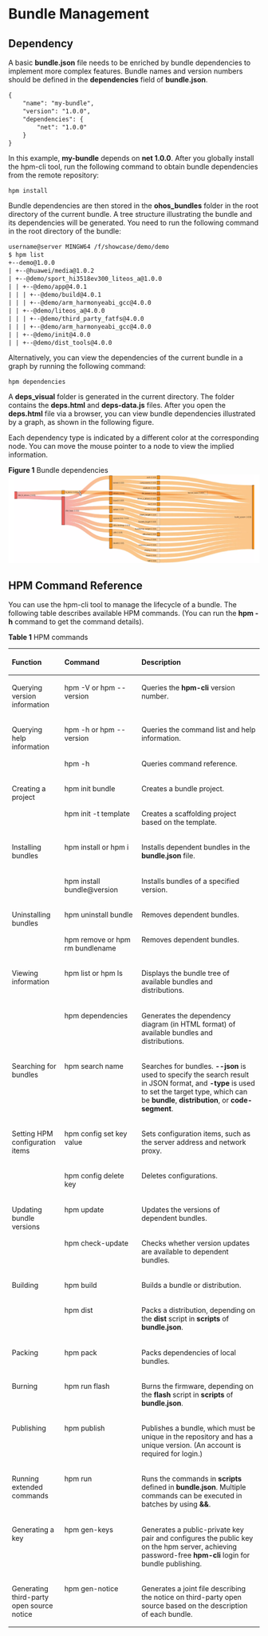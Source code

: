 # Bundle Management<a name="EN-US_TOPIC_0000001052170830"></a>

## Dependency<a name="section12657593129"></a>

A basic  **bundle.json**  file needs to be enriched by bundle dependencies to implement more complex features. Bundle names and version numbers should be defined in the  **dependencies**  field of  **bundle.json**.

```
{
    "name": "my-bundle",
    "version": "1.0.0",
    "dependencies": {
        "net": "1.0.0"
    }
}
```

In this example,  **my-bundle**  depends on  **net 1.0.0**. After you globally install the hpm-cli tool, run the following command to obtain bundle dependencies from the remote repository:

```
hpm install 
```

Bundle dependencies are then stored in the  **ohos\_bundles**  folder in the root directory of the current bundle. A tree structure illustrating the bundle and its dependencies will be generated. You need to run the following command in the root directory of the bundle:

```
username@server MINGW64 /f/showcase/demo/demo
$ hpm list
+--demo@1.0.0
| +--@huawei/media@1.0.2
| +--@demo/sport_hi3518ev300_liteos_a@1.0.0
| | +--@demo/app@4.0.1
| | | +--@demo/build@4.0.1
| | | +--@demo/arm_harmonyeabi_gcc@4.0.0   
| | +--@demo/liteos_a@4.0.0
| | | +--@demo/third_party_fatfs@4.0.0     
| | | +--@demo/arm_harmonyeabi_gcc@4.0.0   
| | +--@demo/init@4.0.0
| | +--@demo/dist_tools@4.0.0
```

Alternatively, you can view the dependencies of the current bundle in a graph by running the following command:

```
hpm dependencies
```

A  **deps\_visual**  folder is generated in the current directory. The folder contains the  **deps.html**  and  **deps-data.js**  files. After you open the  **deps.html**  file via a browser, you can view bundle dependencies illustrated by a graph, as shown in the following figure.

Each dependency type is indicated by a different color at the corresponding node. You can move the mouse pointer to a node to view the implied information.

**Figure  1**  Bundle dependencies<a name="fig4306113315312"></a>  
![](figures/bundle-dependencies.png "bundle-dependencies")

## HPM Command Reference<a name="section1258849181312"></a>

You can use the hpm-cli tool to manage the lifecycle of a bundle. The following table describes available HPM commands. \(You can run the  **hpm -h**  command to get the command details\).

**Table  1**  HPM commands

<a name="table10510164515371"></a>
<table><thead align="left"><tr id="row125101745103718"><th class="cellrowborder" valign="top" width="20.95209520952095%" id="mcps1.2.4.1.1"><p id="p1451014454371"><a name="p1451014454371"></a><a name="p1451014454371"></a>Function</p>
</th>
<th class="cellrowborder" valign="top" width="30.623062306230626%" id="mcps1.2.4.1.2"><p id="p17510144553716"><a name="p17510144553716"></a><a name="p17510144553716"></a>Command</p>
</th>
<th class="cellrowborder" valign="top" width="48.42484248424842%" id="mcps1.2.4.1.3"><p id="p65102452371"><a name="p65102452371"></a><a name="p65102452371"></a>Description</p>
</th>
</tr>
</thead>
<tbody><tr id="row25106453375"><td class="cellrowborder" valign="top" width="20.95209520952095%" headers="mcps1.2.4.1.1 "><p id="p151044514378"><a name="p151044514378"></a><a name="p151044514378"></a>Querying version information</p>
</td>
<td class="cellrowborder" valign="top" width="30.623062306230626%" headers="mcps1.2.4.1.2 "><p id="p1653795113472"><a name="p1653795113472"></a><a name="p1653795113472"></a>hpm -V or hpm --version</p>
</td>
<td class="cellrowborder" valign="top" width="48.42484248424842%" headers="mcps1.2.4.1.3 "><p id="p399295684713"><a name="p399295684713"></a><a name="p399295684713"></a>Queries the <strong id="b107479812617"><a name="b107479812617"></a><a name="b107479812617"></a>hpm-cli</strong> version number.</p>
</td>
</tr>
<tr id="row651017455374"><td class="cellrowborder" rowspan="2" align="left" valign="top" width="20.95209520952095%" headers="mcps1.2.4.1.1 "><p id="p551054516372"><a name="p551054516372"></a><a name="p551054516372"></a>Querying help information</p>
</td>
<td class="cellrowborder" valign="top" width="30.623062306230626%" headers="mcps1.2.4.1.2 "><p id="p18648167124812"><a name="p18648167124812"></a><a name="p18648167124812"></a>hpm -h or hpm --version</p>
</td>
<td class="cellrowborder" valign="top" width="48.42484248424842%" headers="mcps1.2.4.1.3 "><p id="p1464811794817"><a name="p1464811794817"></a><a name="p1464811794817"></a>Queries the command list and help information.</p>
</td>
</tr>
<tr id="row1751016452379"><td class="cellrowborder" valign="top" headers="mcps1.2.4.1.1 "><p id="p16778111111487"><a name="p16778111111487"></a><a name="p16778111111487"></a>hpm -h</p>
</td>
<td class="cellrowborder" valign="top" headers="mcps1.2.4.1.2 "><p id="p1877811154818"><a name="p1877811154818"></a><a name="p1877811154818"></a>Queries command reference.</p>
</td>
</tr>
<tr id="row2511945123715"><td class="cellrowborder" rowspan="2" valign="top" width="20.95209520952095%" headers="mcps1.2.4.1.1 "><p id="p3955174864810"><a name="p3955174864810"></a><a name="p3955174864810"></a>Creating a project</p>
<p id="p14511184518374"><a name="p14511184518374"></a><a name="p14511184518374"></a></p>
</td>
<td class="cellrowborder" valign="top" width="30.623062306230626%" headers="mcps1.2.4.1.2 "><p id="p2046811558481"><a name="p2046811558481"></a><a name="p2046811558481"></a>hpm init bundle</p>
</td>
<td class="cellrowborder" valign="top" width="48.42484248424842%" headers="mcps1.2.4.1.3 "><p id="p1646818557481"><a name="p1646818557481"></a><a name="p1646818557481"></a>Creates a bundle project.</p>
</td>
</tr>
<tr id="row351184593713"><td class="cellrowborder" valign="top" headers="mcps1.2.4.1.1 "><p id="p18991313496"><a name="p18991313496"></a><a name="p18991313496"></a>hpm init -t template</p>
</td>
<td class="cellrowborder" valign="top" headers="mcps1.2.4.1.2 "><p id="p109912104911"><a name="p109912104911"></a><a name="p109912104911"></a>Creates a scaffolding project based on the template.</p>
</td>
</tr>
<tr id="row1751164511374"><td class="cellrowborder" rowspan="2" valign="top" width="20.95209520952095%" headers="mcps1.2.4.1.1 "><p id="p1351111454374"><a name="p1351111454374"></a><a name="p1351111454374"></a>Installing bundles</p>
<p id="p251144513715"><a name="p251144513715"></a><a name="p251144513715"></a></p>
</td>
<td class="cellrowborder" valign="top" width="30.623062306230626%" headers="mcps1.2.4.1.2 "><p id="p8896182914913"><a name="p8896182914913"></a><a name="p8896182914913"></a>hpm install or hpm i</p>
</td>
<td class="cellrowborder" valign="top" width="48.42484248424842%" headers="mcps1.2.4.1.3 "><p id="p1289692919493"><a name="p1289692919493"></a><a name="p1289692919493"></a>Installs dependent bundles in the <strong id="b161239403810"><a name="b161239403810"></a><a name="b161239403810"></a>bundle.json</strong> file.</p>
</td>
</tr>
<tr id="row15511194563712"><td class="cellrowborder" valign="top" headers="mcps1.2.4.1.1 "><p id="p17917436134911"><a name="p17917436134911"></a><a name="p17917436134911"></a>hpm install bundle@version</p>
</td>
<td class="cellrowborder" valign="top" headers="mcps1.2.4.1.2 "><p id="p1891723611494"><a name="p1891723611494"></a><a name="p1891723611494"></a>Installs bundles of a specified version.</p>
</td>
</tr>
<tr id="row21051110155011"><td class="cellrowborder" rowspan="2" valign="top" width="20.95209520952095%" headers="mcps1.2.4.1.1 "><p id="p1630384435010"><a name="p1630384435010"></a><a name="p1630384435010"></a>Uninstalling bundles</p>
<p id="p83417161509"><a name="p83417161509"></a><a name="p83417161509"></a></p>
</td>
<td class="cellrowborder" valign="top" width="30.623062306230626%" headers="mcps1.2.4.1.2 "><p id="p288195017502"><a name="p288195017502"></a><a name="p288195017502"></a>hpm uninstall bundle</p>
</td>
<td class="cellrowborder" valign="top" width="48.42484248424842%" headers="mcps1.2.4.1.3 "><p id="p2088450165014"><a name="p2088450165014"></a><a name="p2088450165014"></a>Removes dependent bundles.</p>
</td>
</tr>
<tr id="row73341617507"><td class="cellrowborder" valign="top" headers="mcps1.2.4.1.1 "><p id="p934161613508"><a name="p934161613508"></a><a name="p934161613508"></a>hpm remove or hpm rm bundlename</p>
</td>
<td class="cellrowborder" valign="top" headers="mcps1.2.4.1.2 "><p id="p234111685016"><a name="p234111685016"></a><a name="p234111685016"></a>Removes dependent bundles.</p>
</td>
</tr>
<tr id="row166449214501"><td class="cellrowborder" rowspan="2" valign="top" width="20.95209520952095%" headers="mcps1.2.4.1.1 "><p id="p8645421125016"><a name="p8645421125016"></a><a name="p8645421125016"></a>Viewing information</p>
<p id="p12645202115014"><a name="p12645202115014"></a><a name="p12645202115014"></a></p>
</td>
<td class="cellrowborder" valign="top" width="30.623062306230626%" headers="mcps1.2.4.1.2 "><p id="p679412535211"><a name="p679412535211"></a><a name="p679412535211"></a>hpm list or hpm ls</p>
</td>
<td class="cellrowborder" valign="top" width="48.42484248424842%" headers="mcps1.2.4.1.3 "><p id="p07941451526"><a name="p07941451526"></a><a name="p07941451526"></a>Displays the bundle tree of available bundles and distributions.</p>
</td>
</tr>
<tr id="row1764552105017"><td class="cellrowborder" valign="top" headers="mcps1.2.4.1.1 "><p id="p035818131525"><a name="p035818131525"></a><a name="p035818131525"></a>hpm dependencies</p>
</td>
<td class="cellrowborder" valign="top" headers="mcps1.2.4.1.2 "><p id="p19358413135217"><a name="p19358413135217"></a><a name="p19358413135217"></a>Generates the dependency diagram (in HTML format) of available bundles and distributions.</p>
</td>
</tr>
<tr id="row1553428145020"><td class="cellrowborder" valign="top" width="20.95209520952095%" headers="mcps1.2.4.1.1 "><p id="p353202845014"><a name="p353202845014"></a><a name="p353202845014"></a>Searching for bundles</p>
</td>
<td class="cellrowborder" valign="top" width="30.623062306230626%" headers="mcps1.2.4.1.2 "><p id="p1423903005211"><a name="p1423903005211"></a><a name="p1423903005211"></a>hpm search name</p>
</td>
<td class="cellrowborder" valign="top" width="48.42484248424842%" headers="mcps1.2.4.1.3 "><p id="p17239163018524"><a name="p17239163018524"></a><a name="p17239163018524"></a>Searches for bundles. <strong id="b19633144117155"><a name="b19633144117155"></a><a name="b19633144117155"></a>--json</strong> is used to specify the search result in JSON format, and <strong id="b082012211161"><a name="b082012211161"></a><a name="b082012211161"></a>-type</strong> is used to set the target type, which can be <strong id="b145758515160"><a name="b145758515160"></a><a name="b145758515160"></a>bundle</strong>, <strong id="b1555171214178"><a name="b1555171214178"></a><a name="b1555171214178"></a>distribution</strong>, or <strong id="b0446141811713"><a name="b0446141811713"></a><a name="b0446141811713"></a>code-segment</strong>.</p>
</td>
</tr>
<tr id="row135482855018"><td class="cellrowborder" rowspan="2" valign="top" width="20.95209520952095%" headers="mcps1.2.4.1.1 "><p id="p38201311174016"><a name="p38201311174016"></a><a name="p38201311174016"></a>Setting HPM configuration items</p>
</td>
<td class="cellrowborder" valign="top" width="30.623062306230626%" headers="mcps1.2.4.1.2 "><p id="p279915013522"><a name="p279915013522"></a><a name="p279915013522"></a>hpm config set key value</p>
</td>
<td class="cellrowborder" valign="top" width="48.42484248424842%" headers="mcps1.2.4.1.3 "><p id="p157991450205211"><a name="p157991450205211"></a><a name="p157991450205211"></a>Sets configuration items, such as the server address and network proxy.</p>
</td>
</tr>
<tr id="row454172810509"><td class="cellrowborder" valign="top" headers="mcps1.2.4.1.1 "><p id="p111125615215"><a name="p111125615215"></a><a name="p111125615215"></a>hpm config delete key</p>
</td>
<td class="cellrowborder" valign="top" headers="mcps1.2.4.1.2 "><p id="p171156105215"><a name="p171156105215"></a><a name="p171156105215"></a>Deletes configurations.</p>
</td>
</tr>
<tr id="row3925233115011"><td class="cellrowborder" rowspan="2" valign="top" width="20.95209520952095%" headers="mcps1.2.4.1.1 "><p id="p1250314020555"><a name="p1250314020555"></a><a name="p1250314020555"></a>Updating bundle versions</p>
<p id="p59251633105018"><a name="p59251633105018"></a><a name="p59251633105018"></a></p>
</td>
<td class="cellrowborder" valign="top" width="30.623062306230626%" headers="mcps1.2.4.1.2 "><p id="p1127981305516"><a name="p1127981305516"></a><a name="p1127981305516"></a>hpm update</p>
</td>
<td class="cellrowborder" valign="top" width="48.42484248424842%" headers="mcps1.2.4.1.3 "><p id="p427971311555"><a name="p427971311555"></a><a name="p427971311555"></a>Updates the versions of dependent bundles.</p>
</td>
</tr>
<tr id="row692503385015"><td class="cellrowborder" valign="top" headers="mcps1.2.4.1.1 "><p id="p627961317557"><a name="p627961317557"></a><a name="p627961317557"></a>hpm check-update</p>
</td>
<td class="cellrowborder" valign="top" headers="mcps1.2.4.1.2 "><p id="p3279121315557"><a name="p3279121315557"></a><a name="p3279121315557"></a>Checks whether version updates are available to dependent bundles.</p>
</td>
</tr>
<tr id="row1925173385019"><td class="cellrowborder" rowspan="2" valign="top" width="20.95209520952095%" headers="mcps1.2.4.1.1 "><p id="p2925133305014"><a name="p2925133305014"></a><a name="p2925133305014"></a>Building</p>
<p id="p692515335501"><a name="p692515335501"></a><a name="p692515335501"></a></p>
</td>
<td class="cellrowborder" valign="top" width="30.623062306230626%" headers="mcps1.2.4.1.2 "><p id="p2058919655611"><a name="p2058919655611"></a><a name="p2058919655611"></a>hpm build</p>
</td>
<td class="cellrowborder" valign="top" width="48.42484248424842%" headers="mcps1.2.4.1.3 "><p id="p1958920625619"><a name="p1958920625619"></a><a name="p1958920625619"></a>Builds a bundle or distribution.</p>
</td>
</tr>
<tr id="row18925233115016"><td class="cellrowborder" valign="top" headers="mcps1.2.4.1.1 "><p id="p1958912618563"><a name="p1958912618563"></a><a name="p1958912618563"></a>hpm dist</p>
</td>
<td class="cellrowborder" valign="top" headers="mcps1.2.4.1.2 "><p id="p2058936115611"><a name="p2058936115611"></a><a name="p2058936115611"></a>Packs a distribution, depending on the <strong id="b14860101202420"><a name="b14860101202420"></a><a name="b14860101202420"></a>dist</strong> script in <strong id="b1820214106247"><a name="b1820214106247"></a><a name="b1820214106247"></a>scripts</strong> of <strong id="b1589018155242"><a name="b1589018155242"></a><a name="b1589018155242"></a>bundle.json</strong>.</p>
</td>
</tr>
<tr id="row59261233155013"><td class="cellrowborder" valign="top" width="20.95209520952095%" headers="mcps1.2.4.1.1 "><p id="p3926123305011"><a name="p3926123305011"></a><a name="p3926123305011"></a>Packing</p>
</td>
<td class="cellrowborder" valign="top" width="30.623062306230626%" headers="mcps1.2.4.1.2 "><p id="p1785810219574"><a name="p1785810219574"></a><a name="p1785810219574"></a>hpm pack</p>
</td>
<td class="cellrowborder" valign="top" width="48.42484248424842%" headers="mcps1.2.4.1.3 "><p id="p1485872165714"><a name="p1485872165714"></a><a name="p1485872165714"></a>Packs dependencies of local bundles.</p>
</td>
</tr>
<tr id="row1592653305016"><td class="cellrowborder" valign="top" width="20.95209520952095%" headers="mcps1.2.4.1.1 "><p id="p84251810125716"><a name="p84251810125716"></a><a name="p84251810125716"></a>Burning</p>
</td>
<td class="cellrowborder" valign="top" width="30.623062306230626%" headers="mcps1.2.4.1.2 "><p id="p7973616175716"><a name="p7973616175716"></a><a name="p7973616175716"></a>hpm run flash</p>
</td>
<td class="cellrowborder" valign="top" width="48.42484248424842%" headers="mcps1.2.4.1.3 "><p id="p20973111612575"><a name="p20973111612575"></a><a name="p20973111612575"></a>Burns the firmware, depending on the <strong id="b19437163182610"><a name="b19437163182610"></a><a name="b19437163182610"></a>flash</strong> script in <strong id="b4343143492610"><a name="b4343143492610"></a><a name="b4343143492610"></a>scripts</strong> of <strong id="b14598153712617"><a name="b14598153712617"></a><a name="b14598153712617"></a>bundle.json</strong>.</p>
</td>
</tr>
<tr id="row992615339504"><td class="cellrowborder" valign="top" width="20.95209520952095%" headers="mcps1.2.4.1.1 "><p id="p1225172310576"><a name="p1225172310576"></a><a name="p1225172310576"></a>Publishing</p>
</td>
<td class="cellrowborder" valign="top" width="30.623062306230626%" headers="mcps1.2.4.1.2 "><p id="p198081455105712"><a name="p198081455105712"></a><a name="p198081455105712"></a>hpm publish</p>
</td>
<td class="cellrowborder" valign="top" width="48.42484248424842%" headers="mcps1.2.4.1.3 "><p id="p880885516574"><a name="p880885516574"></a><a name="p880885516574"></a>Publishes a bundle, which must be unique in the repository and has a unique version. (An account is required for login.)</p>
</td>
</tr>
<tr id="row5926333135014"><td class="cellrowborder" valign="top" width="20.95209520952095%" headers="mcps1.2.4.1.1 "><p id="p39267336504"><a name="p39267336504"></a><a name="p39267336504"></a>Running extended commands</p>
</td>
<td class="cellrowborder" valign="top" width="30.623062306230626%" headers="mcps1.2.4.1.2 "><p id="p9933172588"><a name="p9933172588"></a><a name="p9933172588"></a>hpm run</p>
</td>
<td class="cellrowborder" valign="top" width="48.42484248424842%" headers="mcps1.2.4.1.3 "><p id="p18933476584"><a name="p18933476584"></a><a name="p18933476584"></a>Runs the commands in <strong id="b15533934193012"><a name="b15533934193012"></a><a name="b15533934193012"></a>scripts</strong> defined in <strong id="b13594023013"><a name="b13594023013"></a><a name="b13594023013"></a>bundle.json</strong>. Multiple commands can be executed in batches by using <strong id="b118071346143019"><a name="b118071346143019"></a><a name="b118071346143019"></a>&amp;&amp;</strong>.</p>
</td>
</tr>
<tr id="row122864915206"><td class="cellrowborder" valign="top" width="20.95209520952095%" headers="mcps1.2.4.1.1 "><p id="p1529124912207"><a name="p1529124912207"></a><a name="p1529124912207"></a>Generating a key</p>
</td>
<td class="cellrowborder" valign="top" width="30.623062306230626%" headers="mcps1.2.4.1.2 "><p id="p9291492204"><a name="p9291492204"></a><a name="p9291492204"></a>hpm gen-keys</p>
</td>
<td class="cellrowborder" valign="top" width="48.42484248424842%" headers="mcps1.2.4.1.3 "><p id="p429249182012"><a name="p429249182012"></a><a name="p429249182012"></a>Generates a public-private key pair and configures the public key on the hpm server, achieving password-free <strong id="b139191811163315"><a name="b139191811163315"></a><a name="b139191811163315"></a>hpm-cli</strong> login for bundle publishing.</p>
</td>
</tr>
<tr id="row3556450102011"><td class="cellrowborder" valign="top" width="20.95209520952095%" headers="mcps1.2.4.1.1 "><p id="p35561850172015"><a name="p35561850172015"></a><a name="p35561850172015"></a>Generating third-party open source notice</p>
</td>
<td class="cellrowborder" valign="top" width="30.623062306230626%" headers="mcps1.2.4.1.2 "><p id="p1155625018209"><a name="p1155625018209"></a><a name="p1155625018209"></a>hpm gen-notice</p>
</td>
<td class="cellrowborder" valign="top" width="48.42484248424842%" headers="mcps1.2.4.1.3 "><p id="p11557175015205"><a name="p11557175015205"></a><a name="p11557175015205"></a>Generates a joint file describing the notice on third-party open source based on the description of each bundle.</p>
</td>
</tr>
</tbody>
</table>

